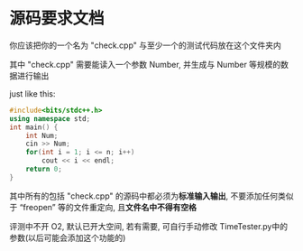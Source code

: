 # 源码要求文档

你应该把你的一个名为 "check.cpp" 与至少一个的测试代码放在这个文件夹内

其中 "check.cpp" 需要能读入一个参数 Number, 并生成与 Number 等规模的数据进行输出

just like this:

```cpp
#include<bits/stdc++.h>
using namespace std;
int main() {
    int Num;
    cin >> Num;
    for(int i = 1; i <= n; i++)
        cout << i << endl;
    return 0;
}
```

其中所有的包括 "check.cpp" 的源码中都必须为**标准输入输出**, 不要添加任何类似于 “freopen” 等的文件重定向, 且**文件名中不得有空格**

评测中不开 O2, 默认已开大空间,  若有需要, 可自行手动修改 TimeTester.py中的参数(以后可能会添加这个功能的)
